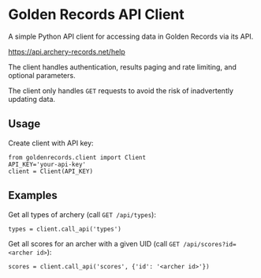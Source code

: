 # Golden Records API Client

A simple Python API client for accessing data in Golden Records via its API.

https://api.archery-records.net/help

The client handles authentication, results paging and rate limiting, and optional parameters.

The client only handles `GET` requests to avoid the risk of inadvertently updating data.

## Usage

Create client with API key:
```
from goldenrecords.client import Client
API_KEY='your-api-key'
client = Client(API_KEY)
```

## Examples

Get all types of archery (call `GET /api/types`):
```
types = client.call_api('types')
```

Get all scores for an archer with a given UID (call `GET /api/scores?id=<archer id>`):
```
scores = client.call_api('scores', {'id': '<archer id>'})
```